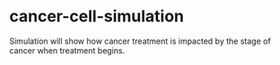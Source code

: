 # cancer-cell-simulation
Simulation will show how cancer treatment is impacted by the stage of cancer when treatment begins.
